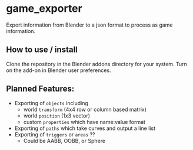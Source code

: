 # game_exporter
Export information from Blender to a json format to process as game information.

## How to use / install
Clone the repository in the Blender addons directory for your system.
Turn on the add-on in Blender user preferences.

## Planned Features:
- Exporting of `objects` including
  - world `transform` (4x4 row or column based matrix)
  - world `position` (1x3 vector)
  - custom `properties` which have name:value format
- Exporting of `paths` which take curves and output a line list
- Exporting of `triggers` or `areas` ??
  - Could be AABB, OOBB, or Sphere
